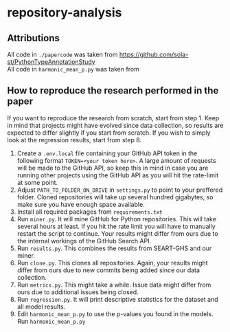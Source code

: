 # repository-analysis

## Attributions
All code in  `./papercode` was taken from https://github.com/sola-st/PythonTypeAnnotationStudy
<br>
All code in `harmonic_mean_p.py` was taken from

## How to reproduce the research performed in the paper
If you want to reproduce the research from scratch, start from step 1. Keep in mind that projects might have evolved since data collection, so results are expected to differ slightly if you start from scratch. If you wish to simply look at the regression results, start from step 8.


1. Create a `.env.local` file containing your GitHub API token in the following format `TOKEN=<your token here>`. A large amount of requests will be made to the GitHub API, so keep this in mind in case you are running other projects using the GitHub API as you will hit the rate-limit at some point.
2. Adjust `PATH_TO_FOLDER_ON_DRIVE` in `settings.py` to point to your preffered folder. Cloned repositories will take up several hundred gigabytes, so make sure you have enough space available.
3. Install all required packages from `requirements.txt`
4. Run `miner.py`. It will mine GitHub for Python repositories. This will take several hours at least. If you hit the rate limit you will have to manually restart the script to continue. Your results might differ from ours due to the internal workings of the GitHub Search API.
5. Run `results.py`. This combines the results from SEART-GHS and our miner.
6. Run `clone.py`. This clones all repositories. Again, your results might differ from ours due to new commits being added since our data collection.
7. Run `metrics.py`. This might take a while. Issue data might differ from ours due to additional issues being closed.
8. Run `regression.py`. It will print descriptive statistics for the dataset and all model results.
9. Edit `harmonic_mean_p.py` to use the p-values you found in the models. Run `harmonic_mean_p.py`